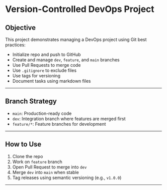 # Version-Controlled DevOps Project

## Objective
This project demonstrates managing a DevOps project using Git best practices:
- Initialize repo and push to GitHub
- Create and manage `dev`, `feature`, and `main` branches
- Use Pull Requests to merge code
- Use `.gitignore` to exclude files
- Use tags for versioning
- Document tasks using markdown files

---

## Branch Strategy
- `main`: Production-ready code
- `dev`: Integration branch where features are merged first
- `feature/*`: Feature branches for development

---

## How to Use
1. Clone the repo
2. Work on `feature` branch
3. Open Pull Request to merge into `dev`
4. Merge `dev` into `main` when stable
5. Tag releases using semantic versioning (e.g., `v1.0.0`)

---
